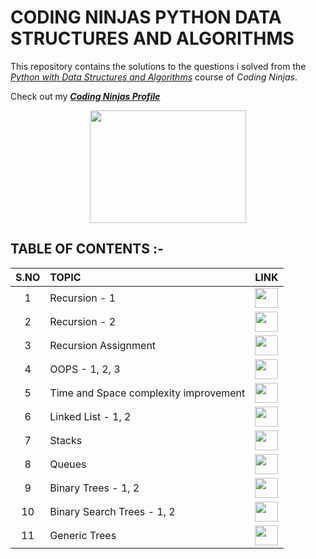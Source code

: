 # CODING NINJAS PYTHON DATA STRUCTURES AND ALGORITHMS
This repository contains the solutions to the questions i solved from the [_Python with Data Structures and Algorithms_](https://www.codingninjas.com/courses/online-python-course) course of _Coding Ninjas_.


Check out my [___Coding Ninjas Profile___](https://profile.codingninjas.com/732ab52d-7583-4d10-93e9-a40a49f3e17d?_ga=2.65372653.272200348.1599381881-1893065035.1585576439)
 
 <p align="center">
  <img width="250" height="180" src="https://media.giphy.com/media/jCodV34MoczjW/giphy.gif">
</p>


## TABLE OF CONTENTS :-
 
 | __S.NO__  | __TOPIC__ | __LINK__ | 
 | :--: | :-- | :--: | 
 | 1 | Recursion - 1 | [<img width="37" height="32" src="https://img.icons8.com/nolan/64/tasks--v1.png"/>](https://github.com/maverickInPyjamas/Coding-Ninjas-Python-Data-Structures-and-Algorithms/blob/master/1.%20Recursion%20-%201.ipynb) | 
 | 2 | Recursion - 2 | [<img width="37" height="32" src="https://img.icons8.com/nolan/64/tasks--v1.png"/>]( https://github.com/maverickInPyjamas/Coding-Ninjas-Python-Data-Structures-and-Algorithms/blob/master/2.%20Recursion%20-%202.ipynb) | 
 | 3 | Recursion Assignment | [<img width="37" height="32" src="https://img.icons8.com/nolan/64/tasks--v1.png"/>]( https://github.com/maverickInPyjamas/Coding-Ninjas-Python-Data-Structures-and-Algorithms/blob/master/3.%20Recursion%20Assignment.ipynb) | 
 | 4 | OOPS - 1, 2, 3 | [<img width="37" height="32" src="https://img.icons8.com/nolan/64/tasks--v1.png"/>](https://github.com/maverickInPyjamas/Coding-Ninjas-Python-Data-Structures-and-Algorithms/blob/master/4.%20OOPS%20-%20%201%2C%202%2C%203.ipynb) | 
 | 5 | Time and Space complexity improvement | [<img width="37" height="32" src="https://img.icons8.com/nolan/64/tasks--v1.png"/>]( https://github.com/maverickInPyjamas/Coding-Ninjas-Python-Data-Structures-and-Algorithms/blob/master/5.%20Time%20Complexity%20improvement.ipynb) | 
 | 6 | Linked List - 1, 2 | [<img width="37" height="32" src="https://img.icons8.com/nolan/64/tasks--v1.png"/>](https://github.com/maverickInPyjamas/Coding-Ninjas-Python-Data-Structures-and-Algorithms/blob/master/6.%20Linked%20List.ipynb) | 
 | 7 | Stacks | [<img width="37" height="32" src="https://img.icons8.com/nolan/64/tasks--v1.png"/>](https://github.com/maverickInPyjamas/Coding-Ninjas-Python-Data-Structures-and-Algorithms/blob/master/7.%20Stacks.ipynb) | 
 | 8 | Queues | [<img width="37" height="32" src="https://img.icons8.com/nolan/64/tasks--v1.png"/>](https://github.com/maverickInPyjamas/Coding-Ninjas-Python-Data-Structures-and-Algorithms/blob/master/8.%20Queues.ipynb) | 
 | 9 | Binary Trees - 1, 2 | [<img width="37" height="32" src="https://img.icons8.com/nolan/64/tasks--v1.png"/>](https://github.com/maverickInPyjamas/Coding-Ninjas-Python-Data-Structures-and-Algorithms/blob/master/9.%20Binary%20Trees%20-%201%2C%202.ipynb) | 
 | 10 | Binary Search Trees - 1, 2 | [<img width="37" height="32" src="https://img.icons8.com/nolan/64/tasks--v1.png"/>]( https://github.com/maverickInPyjamas/Coding-Ninjas-Python-Data-Structures-and-Algorithms/blob/master/10.%20BST%20-%201%2C2.ipynb) | 
 | 11 | Generic Trees | [<img width="37" height="32" src="https://img.icons8.com/nolan/64/tasks--v1.png"/>](  https://github.com/maverickInPyjamas/Coding-Ninjas-Python-Data-Structures-and-Algorithms/blob/master/11.%20Generic%20Trees.ipynb) | 
 

 
 
 

 
 
 





